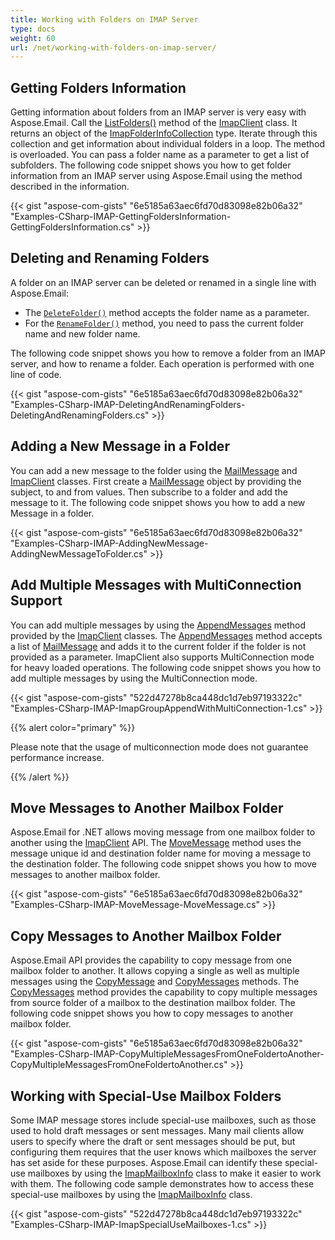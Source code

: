 ```yaml
---
title: Working with Folders on IMAP Server
type: docs
weight: 60
url: /net/working-with-folders-on-imap-server/
---
```



## **Getting Folders Information**

Getting information about folders from an IMAP server is very easy with Aspose.Email. Call the [ListFolders()](https://reference.aspose.com/email/net/aspose.email.clients.imap/imapclient/listfolders/#listfolders/) method of the [ImapClient](https://reference.aspose.com/email/net/aspose.email.clients.imap/imapclient/) class. It returns an object of the [ImapFolderInfoCollection](https://reference.aspose.com/email/net/aspose.email.clients.imap/imapfolderinfocollection/) type. Iterate through this collection and get information about individual folders in a loop. The method is overloaded. You can pass a folder name as a parameter to get a list of subfolders. The following code snippet shows you how to get folder information from an IMAP server using Aspose.Email using the method described in the information.

{{< gist "aspose-com-gists" "6e5185a63aec6fd70d83098e82b06a32" "Examples-CSharp-IMAP-GettingFoldersInformation-GettingFoldersInformation.cs" >}}

## **Deleting and Renaming Folders**

A folder on an IMAP server can be deleted or renamed in a single line with Aspose.Email:

- The [`DeleteFolder()`](https://reference.aspose.com/email/net/aspose.email.clients.imap/imapclient/deletefolder/#deletefolder/) method accepts the folder name as a parameter.
- For the [`RenameFolder()`](https://reference.aspose.com/email/net/aspose.email.clients.imap/imapclient/renamefolder/#renamefolder/) method, you need to pass the current folder name and new folder name.

The following code snippet shows you how to remove a folder from an IMAP server, and how to rename a folder. Each operation is performed with one line of code.

{{< gist "aspose-com-gists" "6e5185a63aec6fd70d83098e82b06a32" "Examples-CSharp-IMAP-DeletingAndRenamingFolders-DeletingAndRenamingFolders.cs" >}}

## **Adding a New Message in a Folder**

You can add a new message to the folder using the [MailMessage](https://reference.aspose.com/email/net/aspose.email/mailmessage/) and [ImapClient](https://reference.aspose.com/email/net/aspose.email.clients.imap/imapclient/) classes. First create a [MailMessage](https://reference.aspose.com/email/net/aspose.email/mailmessage/) object by providing the subject, to and from values. Then subscribe to a folder and add the message to it. The following code snippet shows you how to add a new Message in a folder.

{{< gist "aspose-com-gists" "6e5185a63aec6fd70d83098e82b06a32" "Examples-CSharp-IMAP-AddingNewMessage-AddingNewMessageToFolder.cs" >}}

## **Add Multiple Messages with MultiConnection Support**

You can add multiple messages by using the [AppendMessages](https://reference.aspose.com/email/net/aspose.email.clients.imap/imapclient/appendmessages/#appendmessages/) method provided by the [ImapClient](https://reference.aspose.com/email/net/aspose.email.clients.imap/imapclient/) classes. The [AppendMessages](https://reference.aspose.com/email/net/aspose.email.clients.imap/imapclient/appendmessages/#appendmessages/) method accepts a list of [MailMessage](https://reference.aspose.com/email/net/aspose.email/mailmessage/) and adds it to the current folder if the folder is not provided as a parameter. ImapClient also supports MultiConnection mode for heavy loaded operations. The following code snippet shows you how to add multiple messages by using the MultiConnection mode.

{{< gist "aspose-com-gists" "522d47278b8ca448dc1d7eb97193322c" "Examples-CSharp-IMAP-ImapGroupAppendWithMultiConnection-1.cs" >}}

{{% alert color="primary" %}} 

Please note that the usage of multiconnection mode does not guarantee performance increase.

{{% /alert %}} 

## **Move Messages to Another Mailbox Folder**

Aspose.Email for .NET allows moving message from one mailbox folder to another using the [ImapClient](https://reference.aspose.com/email/net/aspose.email.clients.imap/imapclient/) API. The [MoveMessage](https://reference.aspose.com/email/net/aspose.email.clients.imap/imapclient/movemessage/#movemessage/) method uses the message unique id and destination folder name for moving a message to the destination folder. The following code snippet shows you how to move messages to another mailbox folder.

{{< gist "aspose-com-gists" "6e5185a63aec6fd70d83098e82b06a32" "Examples-CSharp-IMAP-MoveMessage-MoveMessage.cs" >}}

## **Copy Messages to Another Mailbox Folder**

Aspose.Email API provides the capability to copy message from one mailbox folder to another. It allows copying a single as well as multiple messages using the [CopyMessage](https://reference.aspose.com/email/net/aspose.email.clients.imap/imapclient/copymessage/#copymessage/) and [CopyMessages](https://reference.aspose.com/email/net/aspose.email.clients.imap/imapclient/copymessages/#copymessages/) methods. The [CopyMessages](https://reference.aspose.com/email/net/aspose.email.clients.imap/imapclient/copymessages/#copymessages/) method provides the capability to copy multiple messages from source folder of a mailbox to the destination mailbox folder. The following code snippet shows you how to copy messages to another mailbox folder.

{{< gist "aspose-com-gists" "6e5185a63aec6fd70d83098e82b06a32" "Examples-CSharp-IMAP-CopyMultipleMessagesFromOneFoldertoAnother-CopyMultipleMessagesFromOneFoldertoAnother.cs" >}}

## **Working with Special-Use Mailbox Folders**

Some IMAP message stores include special-use mailboxes, such as those used to hold draft messages or sent messages. Many mail clients allow users to specify where the draft or sent messages should be put, but configuring them requires that the user knows which mailboxes the server has set aside for these purposes. Aspose.Email can identify these special-use mailboxes by using the [ImapMailboxInfo](https://reference.aspose.com/email/net/aspose.email.clients.imap/imapmailboxinfo/) class to make it easier to work with them. The following code sample demonstrates how to access these special-use mailboxes by using the [ImapMailboxInfo](https://reference.aspose.com/email/net/aspose.email.clients.imap/imapmailboxinfo/) class.

{{< gist "aspose-com-gists" "522d47278b8ca448dc1d7eb97193322c" "Examples-CSharp-IMAP-ImapSpecialUseMailboxes-1.cs" >}}
